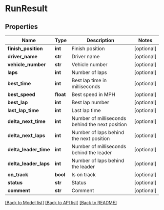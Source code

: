 # RunResult

## Properties
Name | Type | Description | Notes
------------ | ------------- | ------------- | -------------
**finish_position** | **int** | Finish position | [optional] 
**driver_name** | **str** | Driver name | [optional] 
**vehicle_number** | **str** | Vehicle number | [optional] 
**laps** | **int** | Number of laps | [optional] 
**best_time** | **int** | Best lap time in milliseconds | [optional] 
**best_speed** | **float** | Best speed in MPH | [optional] 
**best_lap** | **int** | Best lap number | [optional] 
**last_lap_time** | **int** | Last lap time | [optional] 
**delta_next_time** | **int** | Number of milliseconds behind the next position | [optional] 
**delta_next_laps** | **int** | Number of laps behind the next position | [optional] 
**delta_leader_time** | **int** | Number of milliseconds behind the leader | [optional] 
**delta_leader_laps** | **int** | Number of laps behind the leader | [optional] 
**on_track** | **bool** | Is on track | [optional] 
**status** | **str** | Status | [optional] 
**comment** | **str** | Comment | [optional] 

[[Back to Model list]](../README.md#documentation-for-models) [[Back to API list]](../README.md#documentation-for-api-endpoints) [[Back to README]](../README.md)

